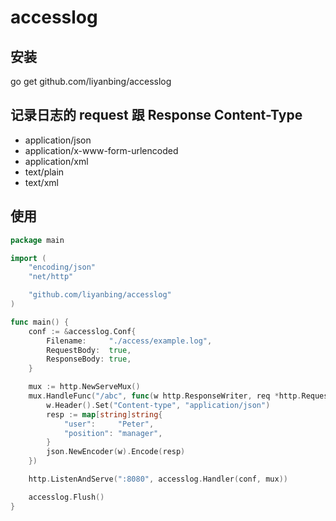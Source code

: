 # accesslog

## 安装 
go get github.com/liyanbing/accesslog

## 记录日志的 request 跟 Response Content-Type
* application/json
* application/x-www-form-urlencoded
* application/xml
* text/plain
* text/xml

## 使用 
```go
package main

import (
	"encoding/json"
    "net/http"

    "github.com/liyanbing/accesslog"
)

func main() {
	conf := &accesslog.Conf{
		Filename:     "./access/example.log", 
		RequestBody:  true, 
		ResponseBody: true, 
	}

	mux := http.NewServeMux()
	mux.HandleFunc("/abc", func(w http.ResponseWriter, req *http.Request) {
		w.Header().Set("Content-type", "application/json")
		resp := map[string]string{
			"user":     "Peter",
			"position": "manager",
		}
		json.NewEncoder(w).Encode(resp)
	})

	http.ListenAndServe(":8080", accesslog.Handler(conf, mux))

    accesslog.Flush()
}
```
